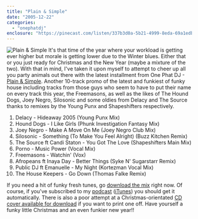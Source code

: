 ```yaml
---
title: "Plain & Simple"
date: "2005-12-22"
categories: 
  - "onephatdj"
enclosure: "https://pinecast.com/listen/337b3d0a-5b21-4999-8eda-69a1edb8bbc2.mp3 27268636 audio/mpeg "
---
```


![Plain & Simple](images/plain_and_simple_200px.gif) It's that time of the year where your workload is getting ever higher but morale is getting lower due to the Winter blues. Either that or you just ready for Christmas and the New Year (maybe a mixture of the two). With that in mind, I've taken it upon myself to attempt to cheer up all you party animals out there with the latest installment from One Phat DJ - [Plain & Simple](https://www.funkyhousetunes.com/mp3/onephatdj/plain_and_simple.mp3). Another 10-track promo of the latest and funkiest of funky house including tracks from those guys who seem to have to put their name on every track this year, the Freemasons, as well as the likes of The Hound Dogs, Joey Negro, Silosonic and some oldies from Delacy and The Source thanks to remixes by the Young Punx and Shapeshifters respectively.

1. Delacy - Hideaway 2005 (Young Punx Mix)
2. Hound Dogs - I Like Girls (Phunk Investigation Fantasy Mix)
3. Joey Negro - Make A Move On Me (Joey Negro Club Mix)
4. Silosonic - Something (To Make You Feel Alright) (Buzz Kitchen Remix)
5. The Source ft Candi Staton - You Got The Love (Shapeshifters Main Mix)
6. Porno - Music Power (Vocal Mix)
7. Freemasons - Watchin' (Vox)
8. Afropeans ft Inaya Day - Better Things (Syke N' Sugarstarr Remix)
9. Public DJ ft Emanuelle - My Night (Kortezman Vocal Mix)
10. The House Keepers - Go Down (Thomas Falke Remix)

If you need a hit of funky fresh tunes, go [download the mix](https://www.funkyhousetunes.com/mp3/onephatdj/plain_and_simple.mp3) right now. Of course, if you've subscribed to my [podcast](/podcasts/onephatdj.xml) ([iTunes](https://phobos.apple.com/WebObjects/MZStore.woa/wa/viewPodcast?id=98656761)) you should get it automatically. There is also a poor attempt at a Christmas-orientated [CD cover available for download](/wp-content/plain_and_simple_sleeve_300dpi.jpg) if you want to print one off. Have yourself a funky little Christmas and an even funkier new year!!
